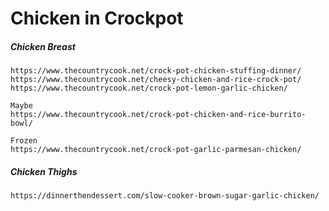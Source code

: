 # Chicken in Crockpot

##### Chicken Breast

```
https://www.thecountrycook.net/crock-pot-chicken-stuffing-dinner/
https://www.thecountrycook.net/cheesy-chicken-and-rice-crock-pot/
https://www.thecountrycook.net/crock-pot-lemon-garlic-chicken/

Maybe
https://www.thecountrycook.net/crock-pot-chicken-and-rice-burrito-bowl/

Frozen
https://www.thecountrycook.net/crock-pot-garlic-parmesan-chicken/
```

##### Chicken Thighs

```
https://dinnerthendessert.com/slow-cooker-brown-sugar-garlic-chicken/
```




